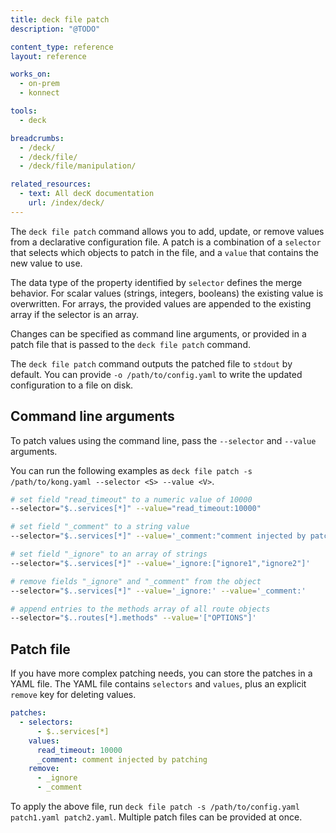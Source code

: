 ```yaml
---
title: deck file patch
description: "@TODO"

content_type: reference
layout: reference

works_on:
  - on-prem
  - konnect

tools:
  - deck

breadcrumbs:
  - /deck/
  - /deck/file/
  - /deck/file/manipulation/

related_resources:
  - text: All decK documentation
    url: /index/deck/
---
```


The `deck file patch` command allows you to add, update, or remove values from a declarative configuration file. A patch is a combination of a `selector` that selects which objects to patch in the file, and a `value` that contains the new value to use.

The data type of the property identified by `selector` defines the merge behavior. For scalar values (strings, integers, booleans) the existing value is overwritten. For arrays, the provided values are appended to the existing array if the selector is an array.

Changes can be specified as command line arguments, or provided in a patch file that is passed to the `deck file patch` command.

The `deck file patch` command outputs the patched file to `stdout` by default. You can provide `-o /path/to/config.yaml` to write the updated configuration to a file on disk.

## Command line arguments

To patch values using the command line, pass the `--selector` and `--value` arguments.

You can run the following examples as `deck file patch -s /path/to/kong.yaml --selector <S> --value <V>`.

```bash
# set field "read_timeout" to a numeric value of 10000
--selector="$..services[*]" --value="read_timeout:10000"

# set field "_comment" to a string value
--selector="$..services[*]" --value='_comment:"comment injected by patching"'

# set field "_ignore" to an array of strings
--selector="$..services[*]" --value='_ignore:["ignore1","ignore2"]'

# remove fields "_ignore" and "_comment" from the object
--selector="$..services[*]" --value='_ignore:' --value='_comment:'

# append entries to the methods array of all route objects
--selector="$..routes[*].methods" --value='["OPTIONS"]'
```

## Patch file

If you have more complex patching needs, you can store the patches in a YAML file. The YAML file contains `selectors` and `values`, plus an explicit `remove` key for deleting values.

```yaml
patches:
  - selectors:
      - $..services[*]
    values:
      read_timeout: 10000
      _comment: comment injected by patching
    remove:
      - _ignore
      - _comment
```

To apply the above file, run `deck file patch -s /path/to/config.yaml patch1.yaml patch2.yaml`. Multiple patch files can be provided at once.
